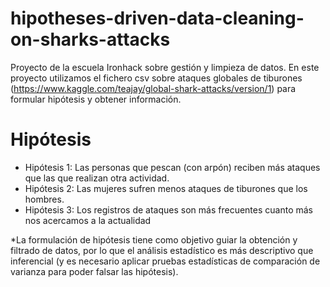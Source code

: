 # hipotheses-driven-data-cleaning-on-sharks-attacks #

Proyecto de la escuela Ironhack sobre gestión y limpieza de datos. En este proyecto utilizamos el fichero csv sobre ataques globales de tiburones (https://www.kaggle.com/teajay/global-shark-attacks/version/1) para formular hipótesis y obtener información.

# Hipótesis

- Hipótesis 1: Las personas que pescan (con arpón) reciben más ataques que las que realizan otra actividad.
- Hipótesis 2: Las mujeres sufren menos ataques de tiburones que los hombres.
- Hipótesis 3: Los registros de ataques son más frecuentes cuanto más nos acercamos a la actualidad

*La formulación de hipótesis tiene como objetivo guiar la obtención y filtrado de datos, por lo que el análisis estadístico es más descriptivo que inferencial (y es necesario aplicar pruebas estadísticas de comparación de varianza para poder falsar las hipótesis).
